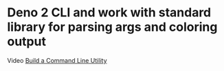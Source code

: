 # Deno 2 CLI and work with standard library for parsing args and coloring output

Video [Build a Command Line Utility](https://www.youtube.com/watch?v=TUxj2TS5pNo)